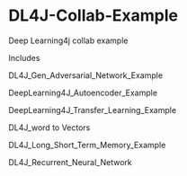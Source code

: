 # DL4J-Collab-Example
Deep Learning4j collab example 

Includes

DL4J_Gen_Adversarial_Network_Example

DeepLearning4J_Autoencoder_Example

DeepLearning4J_Transfer_Learning_Example

DL4J_word to Vectors

DL4J_Long_Short_Term_Memory_Example

DL4J_Recurrent_Neural_Network

